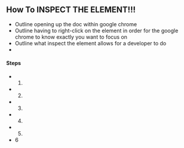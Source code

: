 ## How To INSPECT THE ELEMENT!!! 


+ Outline opening up the doc within google chrome
+ Outline having to right-click on the element in order for the google chrome to know exactly you want to focus on 
+ Outline what inspect the element allows for a developer to do 
+ 

#### Steps 

  + 1.
  + 2.
  + 3.
  + 4.
  + 5.
  + 6
